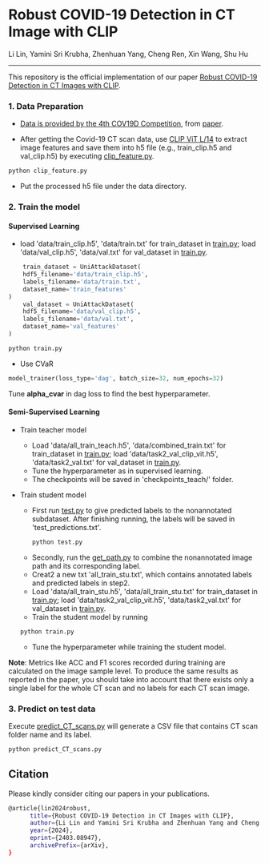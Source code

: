 # Robust COVID-19 Detection in CT Image with CLIP

Li Lin, Yamini Sri Krubha, Zhenhuan Yang, Cheng Ren, Xin Wang, Shu Hu
_________________

This repository is the official implementation of our paper [Robust COVID-19 Detection in CT Images with CLIP](https://arxiv.org/abs/2403.08947).

### 1. Data Preparation
* [Data is provided by the 4th COV19D Competition](https://mlearn.lincoln.ac.uk/ai-mia-cov19d-competition/), from [paper](https://arxiv.org/pdf/2403.02192v2.pdf). 

* After getting the Covid-19 CT scan data, use [CLIP ViT L/14](https://github.com/openai/CLIP) to extract image features and save them into h5 file (e.g., train_clip.h5 and val_clip.h5) by executing [clip_feature.py](./clip_feature.py). 
```python
python clip_feature.py
```

* Put the processed h5 file under the data directory.

### 2. Train the model 
#### Supervised Learning
* load 'data/train_clip.h5', 'data/train.txt' for train_dataset in [train.py](./train.py); load 'data/val_clip.h5', 'data/val.txt' for val_dataset in [train.py](./train.py).

```python
    train_dataset = UniAttackDataset(
    hdf5_filename='data/train_clip.h5',
    labels_filename='data/train.txt',
    dataset_name='train_features'
)
    val_dataset = UniAttackDataset(
    hdf5_filename='data/val_clip.h5',
    labels_filename='data/val.txt',
    dataset_name='val_features'
)
```

```python
python train.py
```

* Use CVaR

```python
model_trainer(loss_type='dag', batch_size=32, num_epochs=32)
```
Tune **alpha_cvar** in dag loss to find the best hyperparameter. 

#### Semi-Supervised Learning
* Train teacher model
  * Load 'data/all_train_teach.h5', 'data/combined_train.txt' for train_dataset in [train.py](./train.py); load 'data/task2_val_clip_vit.h5', 'data/task2_val.txt' for val_dataset in [train.py](./train.py).
  * Tune the hyperparameter as in supervised learning.
  * The checkpoints will be saved in 'checkpoints_teach/' folder.

* Train student model
  * First run [test.py](./test.py) to give predicted labels to the nonannotated subdataset. After finishing running, the labels will be saved in 'test_predictions.txt'.
    ```python
    python test.py
    ```
  * Secondly, run the [get_path.py](./get_path.py) to combine the nonannotated image path and its corresponding label.
  * Creat2 a new txt 'all_train_stu.txt', which contains annotated labels and predicted labels in step2.
  * Load 'data/all_train_stu.h5', 'data/all_train_stu.txt' for train_dataset in [train.py](./train.py); load 'data/task2_val_clip_vit.h5', 'data/task2_val.txt' for val_dataset in [train.py](./train.py).
  * Train the student model by running

  ```python
  python train.py
  ```
  *  Tune the hyperparameter while training the student model.

**Note**: Metrics like ACC and F1 scores recorded during training are calculated on the image sample level. To produce the same results as reported in the paper, you should take into account that there exists only a single label for the whole CT scan and no labels for each CT scan image.
    
### 3. Predict on test data
Execute [predict_CT_scans.py](./predict_CT_scans.py) will generate a CSV file that contains CT scan folder name and its label.
```python
python predict_CT_scans.py
```
## Citation
Please kindly consider citing our papers in your publications. 
```bash
@article{lin2024robust,
      title={Robust COVID-19 Detection in CT Images with CLIP}, 
      author={Li Lin and Yamini Sri Krubha and Zhenhuan Yang and Cheng Ren and Xin Wang and Shu Hu},
      year={2024},
      eprint={2403.08947},
      archivePrefix={arXiv},
}
```
  

